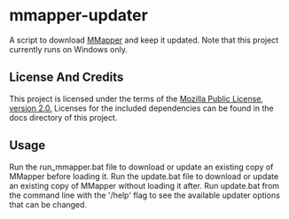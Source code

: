 # mmapper-updater
A script to download [MMapper](https://github.com/MUME/MMapper "MMapper GitHub Page") and keep it updated.
Note that this project currently runs on Windows only.

## License And Credits
This project is licensed under the terms of the [Mozilla Public License, version 2.0.](https://www.mozilla.org/en-US/MPL/2.0/ "MPL2 official Site") Licenses for the included dependencies can be found in the docs directory of this project.

## Usage
Run the run_mmapper.bat file to download or update an existing copy of MMapper before loading it.
Run the update.bat file to download or update an existing copy of MMapper without loading it after.
Run update.bat from the command line with the '/help' flag to see the available updater options that can be changed.
